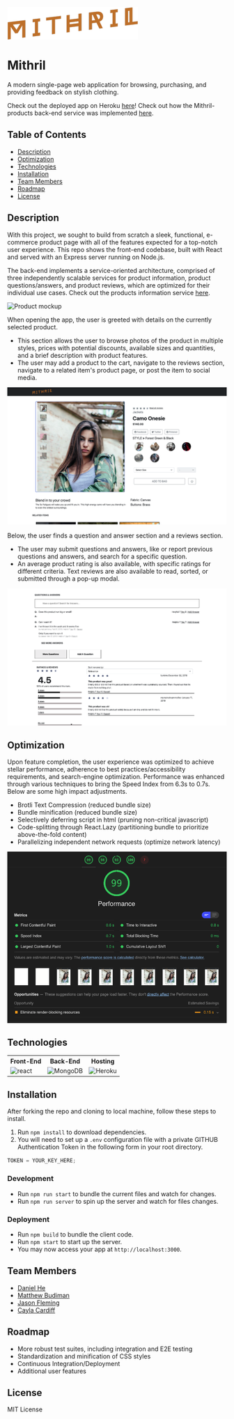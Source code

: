 ![logo](docs/readme/logo.png)

# Mithril

A modern single-page web application for browsing, purchasing, and providing feedback on stylish clothing. 

Check out the deployed app on Heroku [here](http://glacial-dawn-48786.herokuapp.com/)!
Check out how the Mithril-products back-end service was implemented [here](https://github.com/daniel-he-dev/Mithril-products).

## Table of Contents

- [Description](#description)
- [Optimization](#optimization)
- [Technologies](#technologies)
- [Installation](#installation)
- [Team Members](#team-members)
- [Roadmap](#roadmap)
- [License](#license)

## Description

With this project, we sought to build from scratch a sleek, functional, e-commerce product page with all of the features expected for a top-notch user experience. This repo shows the front-end codebase, built with React and served with an Express server running on Node.js.

The back-end implements a service-oriented architecture, comprised of three independently scalable services for product information, product questions/answers, and product reviews, which are optimized for their individual use cases. Check out the products information service [here](https://github.com/daniel-he-dev/Mithril-products).

![Product mockup](docs/readme/product.png)

When opening the app, the user is greeted with details on the currently selected product. 
- This section allows the user to browse photos of the product in multiple styles, prices with potential discounts, available sizes and quantities, and a brief description with product features. 
- The user may add a product to the cart, navigate to the reviews section, navigate to a related item's product page, or post the item to social media.

![Product Info](docs/readme/top.png)

Below, the user finds a question and answer section and a reviews section.
- The user may submit questions and answers, like or report previous questions and answers, and search for a specific question.
- An average product rating is also available, with specific ratings for different criteria. Text reviews are also available to read, sorted, or submitted through a pop-up modal.

![Questions and Reviews](docs/readme/questionsandreviews.png)

## Optimization

Upon feature completion, the user experience was optimized to achieve stellar performance, adherence to best practices/accessibility requirements, and search-engine optimization. Performance was enhanced through various techniques to bring the Speed Index from 6.3s to 0.7s. Below are some high impact adjustments.
- Brotli Text Compression (reduced bundle size)
- Bundle minification (reduced bundle size)
- Selectively deferring script in html (pruning non-critical javascript)
- Code-splitting through React.Lazy (partitioning bundle to prioritize above-the-fold content)
- Parallelizing independent network requests (optimize network latency)

![Front-end Performance](docs/readme/performance.png)

## Technologies

<table>
  <tr>
    <th>Front-End</th>
    <th>Back-End</th>
    <th>Hosting</th>
  </tr>
  <tr>
    <td>
      <img src='https://miro.medium.com/max/1280/1*vbCQ6KH6c6TrWNNEYF9PDw.png' alt="react" width="150">
    </td>
    <td>
      <img src="https://camo.githubusercontent.com/e34da2e8843d492d1b021fb733a9825912e1cb65/68747470733a2f2f627574746572636d732e636f6d2f7374617469632f696d616765732f746563685f62616e6e6572732f457870726573734a532e706e67" alt="MongoDB" width="150">
    </td>
    <td>
      <img src="https://cdn.freebiesupply.com/logos/thumbs/2x/heroku-logo.png" alt="Heroku" width="150">
    </td>
  </tr>
</table>

## Installation

After forking the repo and cloning to local machine, follow these steps to install.

1. Run `npm install` to download dependencies.
2. You will need to set up a `.env` configuration file with a private GITHUB Authentication Token in the following form in your root directory.

```js
TOKEN = YOUR_KEY_HERE;
```
### Development

- Run `npm run start` to bundle the current files and watch for changes.
- Run `npm run server` to spin up the server and watch for files changes.

### Deployment

- Run `npm build` to bundle the client code.
- Run `npm start` to start up the server.
- You may now access your app at `http://localhost:3000`.

## Team Members

- [Daniel He](https://github.com/daniel-he-dev)
- [Matthew Budiman](https://github.com/mattBman23)
- [Jason Fleming](https://github.com/jfleming9357)
- [Cayla Cardiff](https://github.com/cayla-c)

## Roadmap

- More robust test suites, including integration and E2E testing
- Standardization and minification of CSS styles
- Continuous Integration/Deployment
- Additional user features

## License

MIT License
